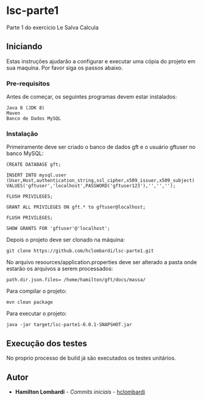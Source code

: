 # lsc-parte1

Parte 1 do exercicio Le Salva Calcula

## Iniciando

Estas instruções ajudarão a configurar e executar uma cópia do projeto em sua maquina. Por favor siga os passos abaixo.

### Pre-requisitos

Antes de começar, os seguintes programas devem estar instalados:

```
Java 8 (JDK 8)
Maven
Banco de Dados MySQL
```

### Instalação

Primeiramente deve ser criado o banco de dados gft e o usuário gftuser no banco MySQL:

```
CREATE DATABASE gft;

INSERT INTO mysql.user (User,Host,authentication_string,ssl_cipher,x509_issuer,x509_subject) VALUES('gftuser','localhost',PASSWORD('gftuser123'),'','','');

FLUSH PRIVILEGES;

GRANT ALL PRIVILEGES ON gft.* to gftuser@localhost;

FLUSH PRIVILEGES;

SHOW GRANTS FOR 'gftuser'@'localhost';
```

Depois o projeto deve ser clonado na máquina: 
```
git clone https://github.com/hclombardi/lsc-parte1.git
```

No arquivo resources/application.properties deve ser alterado a pasta onde estarão os arquivos a serem processados:
```
path.dir.json.files= /home/hamilton/gft/docs/massa/
```

Para compilar o projeto:
```
mvn clean package
```

Para executar o projeto:
```
java -jar target/lsc-parte1-0.0.1-SNAPSHOT.jar
```


## Execução dos testes

No proprio processo de build já são executados os testes unitários.


## Autor

* **Hamilton Lombardi** - *Commits iniciais* - [hclombardi](https://github.com/hclombardi)

